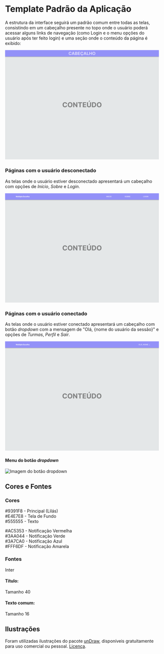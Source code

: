 # Template Padrão da Aplicação

A estrutura da interface seguirá um padrão comum entre todas as telas, consistindo em um cabeçalho presente no topo onde o usuário poderá acessar alguns links de navegação (como Login e o menu opções do usuário após ter feito login) e uma seção onde o conteúdo da página é exibido:

![Estrutura Padrão](img/wireframes-site/Estrutura.png)

### Páginas com o usuário desconectado

As telas onde o usuário estiver desconectado apresentará um cabeçalho com opções de *Início*, *Sobre* e *Login*.

![Estrutura Padrão](img/wireframes-site/Desconectado.png)

### Páginas com o usuário conectado

As telas onde o usuário estiver conectado apresentará um cabeçalho com botão *dropdown* com a mensagem de "Olá, {nome do usuário da sessão}" e opções de *Turmas*, *Perfil* e *Sair*.

![Estrutura Padrão](img/wireframes-site/Conectado.png)

#### Menu do botão *dropdown*

![Imagem do botão dropdown](img/wireframes-site/Menu%20Usu%C3%A1rio.png)

## Cores e Fontes  

### Cores  

#9391F8 - Principal (Lilás)  
#E4E7E8 - Tela de Fundo  
#555555 - Texto  

#AC5353 - Notificação Vermelha  
#3AA044 - Notificação Verde  
#3A7CA0 - Notificação Azul  
#FFF6DF - Notificação Amarela  

### Fontes  

Inter

#### Título:  

Tamanho 40  

#### Texto comum:  

Tamanho 16  

## Ilustrações  

Foram utilizadas ilustrações do pacote [unDraw](https://undraw.co/illustrations), disponíveis gratuitamente para uso comercial ou pessoal. [Licença](https://undraw.co/license).